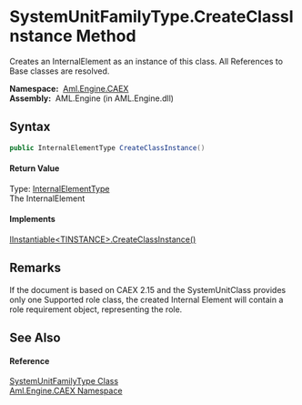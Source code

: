 SystemUnitFamilyType.CreateClassInstance Method
===============================================
Creates an InternalElement as an instance of this class. All References to Base classes are resolved.

  **Namespace:**  [Aml.Engine.CAEX][1]  
  **Assembly:**  AML.Engine (in AML.Engine.dll)

Syntax
------

```csharp
public InternalElementType CreateClassInstance()
```

#### Return Value
Type: [InternalElementType][2]  
The InternalElement
#### Implements
[IInstantiable&lt;TINSTANCE>.CreateClassInstance()][3]  


Remarks
-------
 If the document is based on CAEX 2.15 and the SystemUnitClass provides only one Supported role class, the created Internal Element will contain a role requirement object, representing the role. 

See Also
--------

#### Reference
[SystemUnitFamilyType Class][4]  
[Aml.Engine.CAEX Namespace][1]  

[1]: ../README.md
[2]: ../InternalElementType/README.md
[3]: ../IInstantiable_1/CreateClassInstance.md
[4]: README.md
[5]: https://www.automationml.org
[6]: ../../icons/logoShade.png
